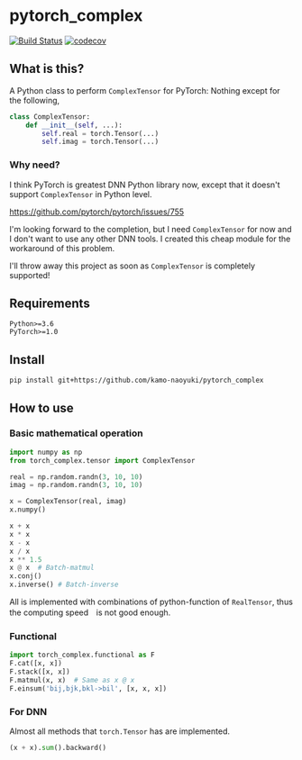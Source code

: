 # pytorch_complex

[![Build Status](https://travis-ci.com/kamo-naoyuki/pytorch_complex.svg?branch=master)](https://travis-ci.com/kamo-naoyuki/pytorch_complex)
[![codecov](https://codecov.io/gh/kamo-naoyuki/pytorch_complex/branch/master/graph/badge.svg)](https://codecov.io/gh/kamo-naoyuki/pytorch_complex)





## What is this?
A Python class to perform `ComplexTensor` for PyTorch: Nothing except for the following,

```python
class ComplexTensor: 
    def __init__(self, ...):
        self.real = torch.Tensor(...)
        self.imag = torch.Tensor(...)
```

### Why need?
I think PyTorch is greatest DNN Python library now, except that it doesn't support `ComplexTensor` in Python level.

https://github.com/pytorch/pytorch/issues/755

I'm looking forward to the completion, but I need `ComplexTensor` for now and I don't want to use any other DNN tools.
 I created this cheap module for the workaround of this problem.

I'll throw away this project as soon as  `ComplexTensor` is completely supported!

## Requirements

```
Python>=3.6
PyTorch>=1.0
```

## Install

```
pip install git+https://github.com/kamo-naoyuki/pytorch_complex
```

## How to use

### Basic mathematical operation
```python
import numpy as np
from torch_complex.tensor import ComplexTensor

real = np.random.randn(3, 10, 10)
imag = np.random.randn(3, 10, 10)

x = ComplexTensor(real, imag)
x.numpy()

x + x
x * x
x - x
x / x
x ** 1.5
x @ x  # Batch-matmul
x.conj()
x.inverse() # Batch-inverse
```

All is implemented with combinations of python-function of `RealTensor`, thus the computing speed　is not good enough.


### Functional

```python
import torch_complex.functional as F
F.cat([x, x])
F.stack([x, x])
F.matmul(x, x)  # Same as x @ x
F.einsum('bij,bjk,bkl->bil', [x, x, x])
```

### For DNN
Almost all methods that `torch.Tensor` has are implemented. 

```python
(x + x).sum().backward()
```
